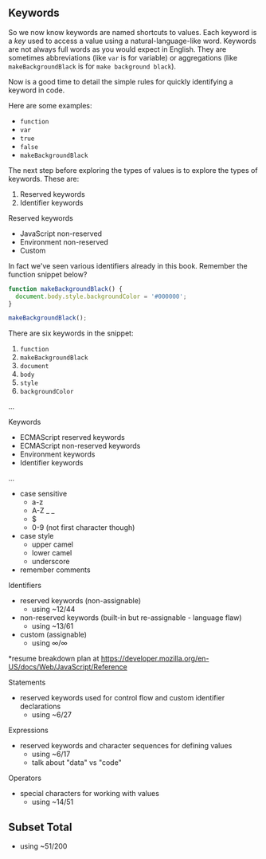 ## Keywords

So we now know keywords are named shortcuts to values. Each keyword is a *key* used to access a value using a natural-language-like word. Keywords are not always full words as you would expect in English. They are sometimes abbreviations (like `var` is for variable) or aggregations (like `makeBackgroundBlack` is for `make background black`).

Now is a good time to detail the simple rules for quickly identifying a keyword in code.


Here are some examples:

- `function`
- `var`
- `true`
- `false`
- `makeBackgroundBlack`



The next step before exploring the types of values is to explore the types of keywords. These are:

1. Reserved keywords
2. Identifier keywords

Reserved keywords






  - JavaScript non-reserved
  - Environment non-reserved
  - Custom



In fact we've seen various identifiers already in this book. Remember the function snippet below?
```javascript
function makeBackgroundBlack() {
  document.body.style.backgroundColor = '#000000';
}

makeBackgroundBlack();
```

There are six keywords in the snippet:

1. `function`
2. `makeBackgroundBlack`
3. `document`
4. `body`
5. `style`
6. `backgroundColor`

...

Keywords
- ECMAScript reserved keywords
- ECMAScript non-reserved keywords
- Environment keywords
- Identifier keywords

...


- case sensitive
  - a-z
  - A-Z
  _ _
  - $
  - 0-9 (not first character though)
- case style
  - upper camel
  - lower camel
  - underscore
- remember comments

Identifiers
- reserved keywords (non-assignable)
  - using ~12/44
- non-reserved keywords (built-in but re-assignable - language flaw)
  - using ~13/61
- custom (assignable)
  - using ∞/∞

*resume breakdown plan at https://developer.mozilla.org/en-US/docs/Web/JavaScript/Reference

Statements
- reserved keywords used for control flow and custom identifier declarations
  - using ~6/27

Expressions
- reserved keywords and character sequences for defining values
  - using ~6/17
  - talk about "data" vs "code"

Operators
- special characters for working with values
  - using ~14/51

## Subset Total
 - using ~51/200
